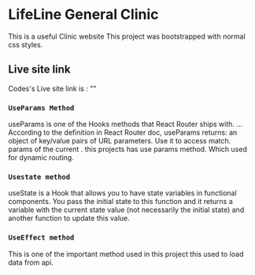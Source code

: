 # LifeLine General Clinic

This is a useful Clinic website
This project was bootstrapped with normal css styles.

## Live site link

Codes's Live site link is : ""

### `UseParams Method`

useParams is one of the Hooks methods that React Router ships with. 
... According to the definition in React Router doc, useParams returns: an object of key/value pairs of URL parameters.
Use it to access match. params of the current <Route> .
this projects has use params method. Which used for dynamic routing.

### `Usestate method`

useState is a Hook that allows you to have state variables in functional components. 
You pass the initial state to this function and it returns a variable with the current state value 
(not necessarily the initial state) and another function to update this value.

### `UseEffect method`

This is one of the important method used in this project this used to load data from api.


